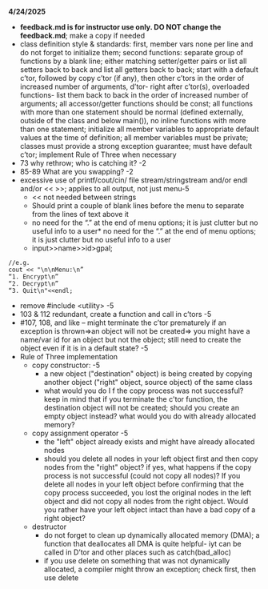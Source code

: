 
**4/24/2025**
*  **feedback.md is for instructor use only. DO NOT change the feedback.md**; make a copy if needed
* class definition style & standards:  first, member vars  none per line and do not forget to initialize them;  second functions: separate group of functions  by a blank line; either matching setter/getter pairs or list all setters back to back and list all getters back to back; start with a default c’tor, followed by  copy c’tor (if any), then other c’tors in the order of increased number of arguments, d’tor- right after c’tor(s), overloaded functions- list them back to back in the order of increased number of arguments;  all accessor/getter functions should be const; all functions with more than one statement should be normal (defined externally, outside of the class and below main()), no inline functions with more than one statement; initialize all member variables to appropriate default values at the time of definition; all member variables must be private; classes must provide a strong exception guarantee; must have default c’tor; implement Rule of Three when necessary
*  73 why rethrow; who is catching it? -2
* 85-89 What are you swapping? -2
* excessive use of printf/cout/cin/ file stream/stringstream and/or endl and/or << >>; applies to all output, not just menu-5
  * << not needed between strings
  * Should print a couple of blank lines before the menu to separate from the lines of text above it
  * no need for the “.” at the end of menu options; it is just clutter but no useful info to a user* no need for the “.” at the end of menu options; it is just clutter but no useful info to a user
  * input>>name>>id>gpal;
```text
//e.g.
cout << "\n\nMenu:\n”
“1. Encrypt\n”
“2. Decrypt\n”
“3. Quit\n"<<endl;
```
* remove #include \<utility\> -5
* 103 &  112 redundant, create a function and call in c’tors -5
* #107, 108, and like –  might terminate the c’tor prematurely if an exception is thrown=>an object will not be created=> you might have a name/var id for an object but not the object; still need to create the object even if it is in a default state? -5
* Rule of Three implementation
  * copy constructor:  -5
    * a new object ("destination" object) is being created by copying another object ("right" object, source object) of the same class
    * what would you do I f the copy process was not successful? keep in mind that if you terminate the c'tor function, the destination object will not be created; should you create an empty object instead? what would you do with already allocated memory?
  * copy assignment operator -5
    * the "left" object already exists and might have already allocated nodes
    * should you delete all nodes in your left object first and then copy nodes from the "right"  object? if yes, what happens if the copy process is not successful (could not copy all nodes)? If you delete all nodes in your left object before confirming that the copy process succeeded, you lost the original nodes in the left object and did not copy all nodes from the right object. Would you rather have your left object intact than have a bad copy of a right object?
  * destructor
    * do not forget to clean up dynamically allocated memory (DMA);  a function that deallocates all DMA is quite helpful- iyt can be called  in D’tor and other places such as catch(bad_alloc)
    * if you use delete on something that was not dynamically allocated, a compiler might throw an exception; check first, then use delete

